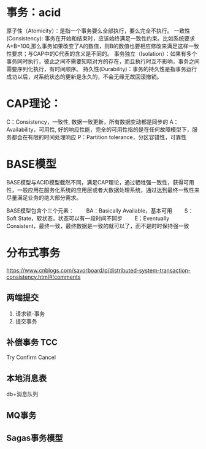 
# 事务：acid
原子性（Atomicity）：是指一个事务要么全部执行，要么完全不执行。
一致性(Consistency): 事务在开始和结束时，应该始终满足一致性约束。比如系统要求A+B=100,那么事务如果改变了A的数值，则B的数值也要相应修改来满足这样一致性要求；与CAP中的C代表的含义是不同的。
事务独立（Isolation）：如果有多个事务同时执行，彼此之间不需要知晓对方的存在，而且执行时互不影响，事务之间需要序列化执行，有时间顺序。
持久性(Durability)：事务的持久性是指事务运行成功以后，对系统状态的更新是永久的，不会无缘无故回滚撤销。

# CAP理论：
C：Consistency，一致性, 数据一致更新，所有数据变动都是同步的
A：Availability，可用性, 好的响应性能，完全的可用性指的是在任何故障模型下，服务都会在有限的时间处理响应
P：Partition tolerance，分区容错性，可靠性


# BASE模型
BASE模型与ACID模型截然不同，满足CAP理论，通过牺牲强一致性，获得可用性，一般应用在服务化系统的应用层或者大数据处理系统，通过达到最终一致性来尽量满足业务的绝大部分需求。 

BASE模型包含个三个元素：
　　BA：Basically Available，基本可用
　　S：Soft State，软状态，状态可以有一段时间不同步
　　E：Eventually Consistent，最终一致，最终数据是一致的就可以了，而不是时时保持强一致

# 分布式事务
https://www.cnblogs.com/savorboard/p/distributed-system-transaction-consistency.html#!comments
 ## 两端提交
1. 请求锁-事务
2. 提交事务
 ## 补偿事务 TCC
 Try
 Confirm
 Cancel
 ## 本地消息表
 db+消息队列
 ## MQ事务

 ## Sagas事务模型
